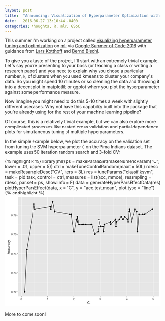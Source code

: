 ```yaml
---
layout: post
title:  "Announcing: Visualization of Hyperparameter Optimization with mlr"
date:   2016-06-27 13:10:44 -0400
categories: thoughts, R, mlr, GSoC
---
```

This summer I'm working on a project called [visualizing hyperparameter tuning and optimization](https://github.com/rstats-gsoc/gsoc2016/wiki/Visualization-of-model-hyperparameter-optimization-curves) on [mlr](https://github.com/mlr-org/mlr) via [Google Summer of Code 2016](https://summerofcode.withgoogle.com/) with guidance from [Lars Kotthoff](http://www.cs.ubc.ca/~larsko/) and [Bernd Bischl](http://www.statistik.lmu.de/~bischl/).

To give you a taste of the project, I'll start with an extremely trivial example. Let's say you're presenting to your boss (or teaching a class or writing a research paper) and you need to explain why you chose a particular number, `k`, of clusters when you used kmeans to cluster your company's data. So you might spend 10 minutes or so cleaning the data and throwing it into a decent plot in matplotlib or ggplot where you plot the hyperparameter against some performance measure. 

Now imagine you might need to do this 5-10 times a week with slightly different usecases. Why not have this capability built into the package that you're already using for the rest of your machine learning pipeline?

Of course, this is a relatively trivial example, but we can also explore more complicated processes like nested cross validation and partial dependence plots for simultaneous tuning of multiple hyperparameters.

In the simple example below, we plot the accuracy on the validation set from tuning the SVM hyperparameter `C` on the Pima Indians dataset. The example uses 50 iteration random search and 3-fold CV:

{% highlight R %}
library(mlr)
ps = makeParamSet(makeNumericParam("C", lower = .01, upper = 5))
ctrl = makeTuneControlRandom(maxit = 50L)
rdesc = makeResampleDesc("CV", iters = 3L)
res = tuneParams("classif.ksvm", task = pid.task, control = ctrl, 
           measures = list(acc, mmce), resampling = rdesc, par.set = ps,
           show.info = F)
data = generateHyperParsEffectData(res)
plotHyperParsEffect(data, x = "C", y = "acc.test.mean", plot.type = "line")
{% endhighlight %}
![random_search_numerical](/assets/numeric-1.png)

More to come soon!